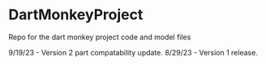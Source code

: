﻿# DartMonkeyProject

Repo for the dart monkey project code and model files

9/19/23 - Version 2 part compatability update.
8/29/23 - Version 1 release.
